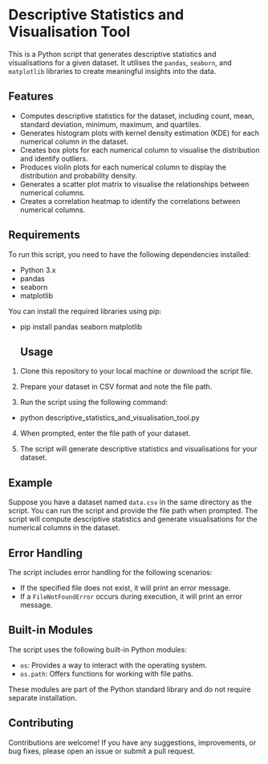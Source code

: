 # Descriptive Statistics and Visualisation Tool

This is a Python script that generates descriptive statistics and visualisations for a given dataset. It utilises the `pandas`, `seaborn`, and `matplotlib` libraries to create meaningful insights into the data.

## Features

- Computes descriptive statistics for the dataset, including count, mean, standard deviation, minimum, maximum, and quartiles.
- Generates histogram plots with kernel density estimation (KDE) for each numerical column in the dataset.
- Creates box plots for each numerical column to visualise the distribution and identify outliers.
- Produces violin plots for each numerical column to display the distribution and probability density.
- Generates a scatter plot matrix to visualise the relationships between numerical columns.
- Creates a correlation heatmap to identify the correlations between numerical columns.

## Requirements

To run this script, you need to have the following dependencies installed:

- Python 3.x
- pandas
- seaborn
- matplotlib

You can install the required libraries using pip:
- pip install pandas seaborn matplotlib

  ## Usage

1. Clone this repository to your local machine or download the script file.

2. Prepare your dataset in CSV format and note the file path.

3. Run the script using the following command:
- python descriptive_statistics_and_visualisation_tool.py

4. When prompted, enter the file path of your dataset.

5. The script will generate descriptive statistics and visualisations for your dataset.

## Example

Suppose you have a dataset named `data.csv` in the same directory as the script. You can run the script and provide the file path when prompted.
The script will compute descriptive statistics and generate visualisations for the numerical columns in the dataset.

## Error Handling

The script includes error handling for the following scenarios:

- If the specified file does not exist, it will print an error message.
- If a `FileNotFoundError` occurs during execution, it will print an error message.

## Built-in Modules

The script uses the following built-in Python modules:

- `os`: Provides a way to interact with the operating system.
- `os.path`: Offers functions for working with file paths.

These modules are part of the Python standard library and do not require separate installation.

## Contributing

Contributions are welcome! If you have any suggestions, improvements, or bug fixes, please open an issue or submit a pull request.
